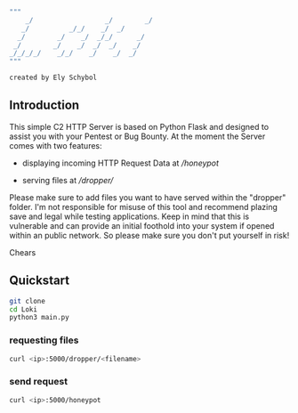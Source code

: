 ```bash
"""
    _/                  _/        _/  
   _/          _/_/    _/  _/         
  _/        _/    _/  _/_/      _/    
 _/        _/    _/  _/  _/    _/     
_/_/_/_/    _/_/    _/    _/  _/      
"""

created by Ely Schybol
```
## Introduction
This simple C2 HTTP Server is based on Python Flask and designed to assist you with your Pentest or Bug Bounty.
At the moment the Server comes with two features:

* displaying incoming HTTP Request Data at */honeypot*

* serving files at */dropper/<filename>*

Please make sure to add files you want to have served within the "dropper" folder.
I'm not responsible for misuse of this tool and recommend plazing save and legal while testing applications. 
Keep in mind that this is vulnerable and can provide an initial foothold into your system if opened within an public network. So please make sure you don't put yourself in risk! 

Chears

## Quickstart
```bash
git clone 
cd Loki 
python3 main.py
```

### requesting files
```bash
curl <ip>:5000/dropper/<filename>
```

### send request
```bash
curl <ip>:5000/honeypot
```